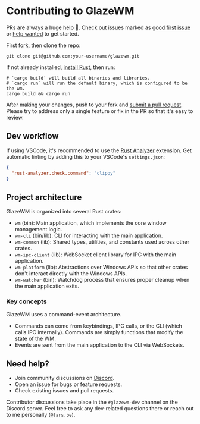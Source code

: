 # Contributing to GlazeWM

PRs are always a huge help 💛. Check out issues marked as [good first issue](https://github.com/glzr-io/glazewm/issues?q=is%3Aissue+is%3Aopen+label%3A%22good+first+issue%22) or [help wanted](https://github.com/glzr-io/glazewm/issues?q=is%3Aissue+is%3Aopen+label%3A%22help+wanted%22) to get started.

First fork, then clone the repo:

```shell
git clone git@github.com:your-username/glazewm.git
```

If not already installed, [install Rust](https://rustup.rs/), then run:

```shell
# `cargo build` will build all binaries and libraries.
# `cargo run` will run the default binary, which is configured to be the wm.
cargo build && cargo run
```

After making your changes, push to your fork and [submit a pull request](https://github.com/glzr-io/zebar/pulls). Please try to address only a single feature or fix in the PR so that it's easy to review.

## Dev workflow

If using VSCode, it's recommended to use the [Rust Analyzer](https://marketplace.visualstudio.com/items?itemName=rust-lang.rust-analyzer) extension. Get automatic linting by adding this to your VSCode's `settings.json`:

```json
{
  "rust-analyzer.check.command": "clippy"
}
```

## Project architecture

GlazeWM is organized into several Rust crates:

- `wm` (bin): Main application, which implements the core window management logic.
- `wm-cli` (bin/lib): CLI for interacting with the main application.
- `wm-common` (lib): Shared types, utilities, and constants used across other crates.
- `wm-ipc-client` (lib): WebSocket client library for IPC with the main application.
- `wm-platform` (lib): Abstractions over Windows APIs so that other crates don't interact directly with the Windows APIs.
- `wm-watcher` (bin): Watchdog process that ensures proper cleanup when the main application exits.

### Key concepts

GlazeWM uses a command-event architecture.

- Commands can come from keybindings, IPC calls, or the CLI (which calls IPC internally). Commands are simply functions that modify the state of the WM.
- Events are sent from the main application to the CLI via WebSockets.

## Need help?

- Join community discussions on [Discord](https://discord.com/invite/ud6z3qjRvM).
- Open an issue for bugs or feature requests.
- Check existing issues and pull requests.

Contributor discussions take place in the `#glazewm-dev` channel on the Discord server. Feel free to ask any dev-related questions there or reach out to me personally (`@lars.be`).
